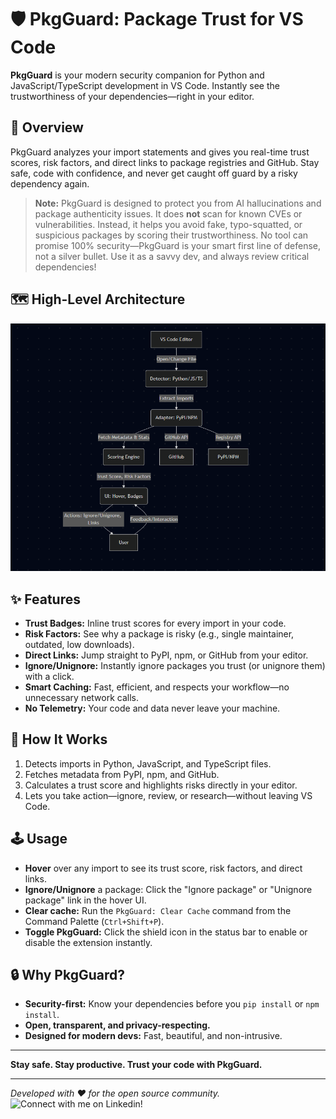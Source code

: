 # 🛡️ PkgGuard: Package Trust for VS Code

**PkgGuard** is your modern security companion for Python and JavaScript/TypeScript development in VS Code. Instantly see the trustworthiness of your dependencies—right in your editor.

## 🚀 Overview
PkgGuard analyzes your import statements and gives you real-time trust scores, risk factors, and direct links to package registries and GitHub. Stay safe, code with confidence, and never get caught off guard by a risky dependency again.

> **Note:** PkgGuard is designed to protect you from AI hallucinations and package authenticity issues. It does **not** scan for known CVEs or vulnerabilities. Instead, it helps you avoid fake, typo-squatted, or suspicious packages by scoring their trustworthiness. No tool can promise 100% security—PkgGuard is your smart first line of defense, not a silver bullet. Use it as a savvy dev, and always review critical dependencies!

## 🗺️ High-Level Architecture
![PkgGuard Architecture](https://raw.githubusercontent.com/shafnir/PkgGuard/refs/heads/main/docs/architecture.png)

## ✨ Features
- **Trust Badges:** Inline trust scores for every import in your code.
- **Risk Factors:** See why a package is risky (e.g., single maintainer, outdated, low downloads).
- **Direct Links:** Jump straight to PyPI, npm, or GitHub from your editor.
- **Ignore/Unignore:** Instantly ignore packages you trust (or unignore them) with a click.
- **Smart Caching:** Fast, efficient, and respects your workflow—no unnecessary network calls.
- **No Telemetry:** Your code and data never leave your machine.

## 🧠 How It Works
1. Detects imports in Python, JavaScript, and TypeScript files.
2. Fetches metadata from PyPI, npm, and GitHub.
3. Calculates a trust score and highlights risks directly in your editor.
4. Lets you take action—ignore, review, or research—without leaving VS Code.

## 🕹️ Usage
- **Hover** over any import to see its trust score, risk factors, and direct links.
- **Ignore/Unignore** a package: Click the "Ignore package" or "Unignore package" link in the hover UI.
- **Clear cache:** Run the `PkgGuard: Clear Cache` command from the Command Palette (`Ctrl+Shift+P`).
- **Toggle PkgGuard:** Click the shield icon in the status bar to enable or disable the extension instantly.

## 🔒 Why PkgGuard?
- **Security-first:** Know your dependencies before you `pip install` or `npm install`.
- **Open, transparent, and privacy-respecting.**
- **Designed for modern devs:** Fast, beautiful, and non-intrusive.

---

**Stay safe. Stay productive. Trust your code with PkgGuard.**

---

_Developed with ❤️ for the open source community._ 
![Connect with me on Linkedin!](https://www.linkedin.com/in/amitshafnir)
